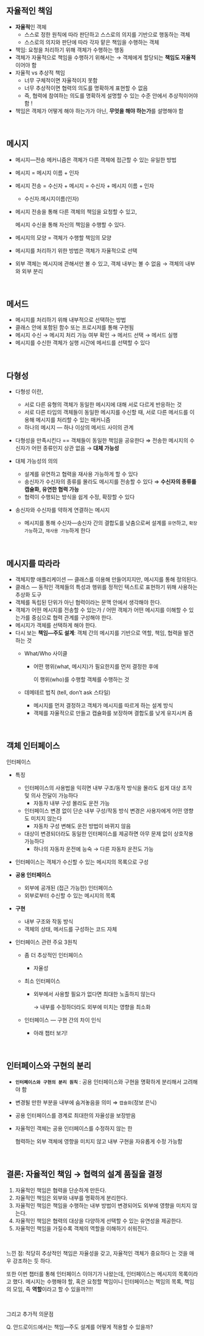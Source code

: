 ## 자율적인 책임

- **자율적**인 객체
    - 스스로 정한 원칙에 따라 판단하고 스스로의 의지를 기반으로 행동하는 객체
    - 스스로의 의지와 판단에 따라 각자 맡은 책임을 수행하는 객체
- 책임: 요청을 처리하기 위해 객체가 수행하는 행동
- 객체가 자율적으로 책임을 수행하기 위해서는 → 객체에게 할당되는 **책임도 자율적**이어야 함
- 자율적 vs 추상적 책임
    - 너무 구체적이면 자율적이지 못함
    - 너무 추상적이면 협력의 의도를 명확하게 표현할 수 없음
    - 즉, 협력에 참여하는 의도를 명확하게 설명할 수 있는 수준 안에서 추상적이어야 함 !
- 책임은 객체가 어떻게 해야 하는가가 아닌, **무엇을 해야 하는가**를 설명해야 함

<br/>

## 메시지

- 메시지—전송 메커니즘은 객체가 다른 객체에 접근할 수 있는 유일한 방법
- 메시지 = 메시지 이름 + 인자
- 메시지 전송 = 수신자 + 메시지 = 수신자 + 메시지 이름 + 인자
    - 수신자.메시지이름(인자)
- 메시지 전송을 통해 다른 객체의 책임을 요청할 수 있고,
    
    메시지 수신을 통해 자신의 책임을 수행할 수 있다.
    
- 메시지의 모양 = 객체가 수행할 책임의 모양
- 메시지를 처리하기 위한 방법은 객체가 자율적으로 선택
- 외부 객체는 메시지에 관해서만 볼 수 있고, 객체 내부는 볼 수 없음 → 객체의 내부와 외부 분리

<br/>

## 메서드

- 메시지를 처리하기 위해 내부적으로 선택하는 방법
- 클래스 안에 포함된 함수 또는 프로시저를 통해 구현됨
- 메시지 수신 → 메시지 처리 가능 여부 확인 → 메서드 선택 → 메서드 실행
- 메시지를 수신한 객체가 실행 시간에 메서드를 선택할 수 있다

<br/>

## 다형성

- 다형성 이란,
    - 서로 다른 유형의 객체가 동일한 메시지에 대해 서로 다르게 반응하는 것
    - 서로 다른 타입의 객체들이 동일한 메시지를 수신할 때, 서로 다른 메서드를 이용해 메시지를 처리할 수 있는 매커니즘
    - 하나의 메시지 — 하나 이상의 메서드 사이의 관계

- 다형성을 만족시킨다 == 객체들이 동일한 책임을 공유한다
    ⇒ 전송한 메시지의 수신자가 어떤 종류인지 상관 없음 → **대체 가능성**
    
- 대체 가능성의 의의
    - 설계를 유연하고 협력을 재사용 가능하게 할 수 있다
    - 송신자가 수신자의 종류를 몰라도 메시지를 전송할 수 있다 ⇒ **수신자의 종류를 캡슐화, 유연한 협력 가능**
    - 협력이 수행되는 방식을 쉽게 수정, 확장할 수 있다

- 송신자와 수신자를 약하게 연결하는 메시지
    - 메시지를 통해 수신자—송신자 간의 결합도를 낮춤으로써 설계를 `유연`하고, `확장 가능`하고, `재사용 가능`하게 한다

<br/>

## 메시지를 따라라

- 객체지향 애플리케이션 — 클래스를 이용해 만들어지지만, 메시지를 통해 정의된다.
- 클래스 — 동적인 객체들의 특성과 행위를 정적인 텍스트로 표현하기 위해 사용하는 추상화 도구
- 객체를 독립된 단위가 아닌 협력이라는 문맥 안에서 생각해야 한다.
- 객체가 어떤 메시지를 전송할 수 있는가 / 어떤 객체가 어떤 메시지를 이해할 수 있는가를 중심으로 협력 관계를 구성해야 한다.
- 메시지가 객체를 선택하게 해야 한다.
- 다시 보는 **책임—주도 설계**: 객체 간의 메시지를 기반으로 역할, 책임, 협력을 발견하는 것
    - What/Who 사이클
        - 어떤 행위(what, 메시지)가 필요한지를 먼저 결정한 후에
            
            이 행위(who)를 수행할 객체를 수행하는 것
            
    - 데메테르 법칙 (tell, don’t ask 스타일)
        - 메시지를 먼저 결정하고 객체가 메시지를 따르게 하는 설계 방식
        - 객체를 자율적으로 만들고 캡슐화를 보장하며 결합도를 낮게 유지시켜 줌

<br/>

## 객체 인터페이스

인터페이스

- 특징
    - 인터페이스의 사용법을 익히면 내부 구조/동작 방식을 몰라도 쉽게 대상 조작 및 의사 전달이 가능하다
        - 자동차 내부 구성 몰라도 운전 가능
    - 인터페이스 변경 없이 단순 내부 구성/작동 방식 변경은 사용자에게 어떤 영향도 미치지 않는다
        - 자동차 구성 변해도 운전 방법이 바뀌지 않음
    - 대상이 변경되더라도 동일한 인터페이스를 제공하면 아무 문제 없이 상호작용 가능하다
        - 하나의 자동차 운전에 능숙 → 다른 자동차 운전도 가능

- 인터페이스는 객체가 수신할 수 있는 메시지의 목록으로 구성

- **공용 인터페이스**
    - 외부에 공개된 (접근 가능한) 인터페이스
    - 외부로부터 수신할 수 있는 메시지의 목록

- **구현**
    - 내부 구조와 작동 방식
    - 객체의 상태, 메서드를 구성하는 코드 자체

- 인터페이스 관련 주요 3원칙
    - 좀 더 추상적인 인터페이스
        - 자율성
    - 최소 인터페이스
        - 외부에서 사용할 필요가 없다면 최대한 노출하지 않는다
            
            → 내부를 수정하더라도 외부에 미치는 영향을 최소화
            
    - 인터페이스 — 구현 간의 차이 인식
        - 아래 챕터 보기!

<br/>

## 인터페이스와 구현의 분리

- **`인터페이스와 구현의 분리 원칙`** : 공용 인터페이스와 구현을 명확하게 분리해서 고려해야 함
- 변경될 만한 부분을 내부에 숨겨놓음을 의미 ⇒ `캡슐화`(정보 은닉)
- 공용 인터페이스를 경계로 최대한의 자율성을 보장받음
- 자율적인 객체는 공용 인터페이스를 수정하지 않는 한
    
    협력하는 외부 객체에 영향을 미치지 않고 내부 구현을 자유롭게 수정 가능함
    
<br/>

## 결론: 자율적인 책임 → 협력의 설계 품질을 결정

1. 자율적인 책임은 협력을 단순하게 만든다.
2. 자율적인 책임은 외부와 내부를 명확하게 분리한다.
3. 자율적인 책임은 책임을 수행하는 내부 방법이 변경되어도 외부에 영향을 미치지 않는다.
4. 자율적인 책임은 협력의 대상을 다양하게 선택할 수 있는 유연성을 제공한다.
5. 자율적인 책임을 가질수록 객체의 역할을 이해하기 쉬워진다.

<br/>

느낀 점: 적당히 추상적인 책임은 자율성을 갖고, 자율적인 객체가 중요하다 는 것을 매우 강조하는 듯 하다.

또한 이번 챕터를 통해 인터페이스 이야기가 나왔는데, 인터페이스는 메시지의 목록이라고 했다.
메시지는 수행해야 할, 혹은 요청할 책임이니 
인터페이스는 책임의 목록, 책임의 모임, 즉 **역할**이라고 할 수 있을까?!!!

<br/>

그리고 추가적 의문점

Q. 안드로이드에서는 책임—주도 설계를 어떻게 적용할 수 있을까?